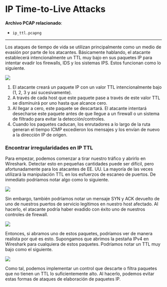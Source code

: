 # IP Time-to-Live Attacks

**Archivo PCAP relacionado**:

- `ip_ttl.pcapng`

---

Los ataques de tiempo de vida se utilizan principalmente como un medio de evasión por parte de los atacantes. Básicamente hablando, el atacante establecerá intencionalmente un TTL muy bajo en sus paquetes IP para intentar evadir los firewalls, IDS y los sistemas IPS. Estos funcionan como lo siguiente.

![](https://academy.hackthebox.com/storage/modules/229/ttl-attack-diagram.png)

1. El atacante creará un paquete IP con un valor TTL intencionalmente bajo (1, 2, 3 y así sucesivamente).
2. A través de cada host que este paquete pase a través de este valor TTL se disminuirá por uno hasta que alcance cero.
3. Al llegar a cero, este paquete se descartará. El atacante intentará desecharse este paquete antes de que llegue a un firewall o un sistema de filtrado para evitar la detección/controles.
4. Cuando los paquetes caducan, los enrutadores a lo largo de la ruta generan el tiempo ICMP excedieron los mensajes y los envían de nuevo a la dirección IP de origen.

### **Encontrar irregularidades en IP TTL**

Para empezar, podemos comenzar a tirar nuestro tráfico y abrirlo en Wireshark. Detectar esto en pequeñas cantidades puede ser difícil, pero afortunadamente para los atacantes de EE. UU. La mayoría de las veces utilizará la manipulación TTL en los esfuerzos de escaneo de puertos. De inmediato podríamos notar algo como lo siguiente.

![](https://academy.hackthebox.com/storage/modules/229/1-ttl.png)

Sin embargo, también podríamos notar un mensaje SYN y ACK devuelto de uno de nuestros puertos de servicio legítimos en nuestro host afectado. Al hacerlo, el atacante podría haber evadido con éxito uno de nuestros controles de firewall.

![](https://academy.hackthebox.com/storage/modules/229/2-ttl.png)

Entonces, si abramos uno de estos paquetes, podríamos ver de manera realista por qué es esto. Supongamos que abrimos la pestaña IPv4 en Wireshark para cualquiera de estos paquetes. Podríamos notar un TTL muy bajo como el siguiente.

![](https://academy.hackthebox.com/storage/modules/229/3-ttl.png)

Como tal, podemos implementar un control que descarte o filtra paquetes que no tienen un TTL lo suficientemente alto. Al hacerlo, podemos evitar estas formas de ataques de elaboración de paquetes IP.